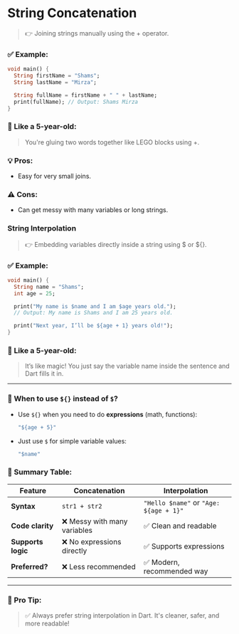 # **String Concatenation**

> 👉 Joining strings manually using the + operator.
> 

### ✅ Example:

```dart
void main() {
  String firstName = "Shams";
  String lastName = "Mirza";

  String fullName = firstName + " " + lastName;
  print(fullName); // Output: Shams Mirza
}
```

### 🧒 Like a 5-year-old:

> You're gluing two words together like LEGO blocks using +.
> 

### 💡 Pros:

- Easy for very small joins.

### ⚠️ Cons:

- Can get messy with many variables or long strings.

### **String Interpolation**

> 👉 Embedding variables directly inside a string using $ or ${}.
> 

### ✅ Example:

```dart
void main() {
  String name = "Shams";
  int age = 25;

  print("My name is $name and I am $age years old.");
  // Output: My name is Shams and I am 25 years old.

  print("Next year, I’ll be ${age + 1} years old!");
}
```

### 🧒 Like a 5-year-old:

> It’s like magic! You just say the variable name inside the sentence and Dart fills it in.
> 

---

### 🧠 When to use `${}` instead of `$`?

- Use `${}` when you need to do **expressions** (math, functions):
    
    ```dart
    "${age + 5}"
    ```
    
- Just use `$` for simple variable values:
    
    ```dart
    "$name"
    ```
    

### 🧾 Summary Table:

| Feature | Concatenation | Interpolation |
| --- | --- | --- |
| **Syntax** | `str1 + str2` | `"Hello $name"` or `"Age: ${age + 1}"` |
| **Code clarity** | ❌ Messy with many variables | ✅ Clean and readable |
| **Supports logic** | ❌ No expressions directly | ✅ Supports expressions |
| **Preferred?** | ❌ Less recommended | ✅ Modern, recommended way |

---

### 🚀 Pro Tip:

> ✅ Always prefer string interpolation in Dart. It's cleaner, safer, and more readable!
>
